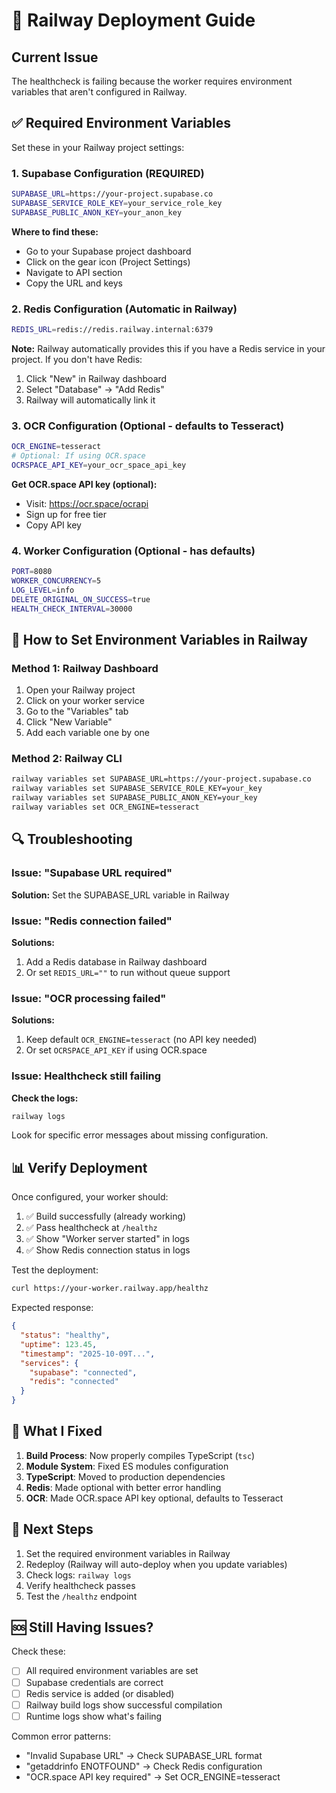 # 🚂 Railway Deployment Guide

## Current Issue
The healthcheck is failing because the worker requires environment variables that aren't configured in Railway.

## ✅ Required Environment Variables

Set these in your Railway project settings:

### 1. Supabase Configuration (REQUIRED)
```bash
SUPABASE_URL=https://your-project.supabase.co
SUPABASE_SERVICE_ROLE_KEY=your_service_role_key
SUPABASE_PUBLIC_ANON_KEY=your_anon_key
```

**Where to find these:**
- Go to your Supabase project dashboard
- Click on the gear icon (Project Settings)
- Navigate to API section
- Copy the URL and keys

### 2. Redis Configuration (Automatic in Railway)
```bash
REDIS_URL=redis://redis.railway.internal:6379
```

**Note:** Railway automatically provides this if you have a Redis service in your project. If you don't have Redis:
1. Click "New" in Railway dashboard
2. Select "Database" → "Add Redis"
3. Railway will automatically link it

### 3. OCR Configuration (Optional - defaults to Tesseract)
```bash
OCR_ENGINE=tesseract
# Optional: If using OCR.space
OCRSPACE_API_KEY=your_ocr_space_api_key
```

**Get OCR.space API key (optional):**
- Visit: https://ocr.space/ocrapi
- Sign up for free tier
- Copy API key

### 4. Worker Configuration (Optional - has defaults)
```bash
PORT=8080
WORKER_CONCURRENCY=5
LOG_LEVEL=info
DELETE_ORIGINAL_ON_SUCCESS=true
HEALTH_CHECK_INTERVAL=30000
```

## 🚀 How to Set Environment Variables in Railway

### Method 1: Railway Dashboard
1. Open your Railway project
2. Click on your worker service
3. Go to the "Variables" tab
4. Click "New Variable"
5. Add each variable one by one

### Method 2: Railway CLI
```bash
railway variables set SUPABASE_URL=https://your-project.supabase.co
railway variables set SUPABASE_SERVICE_ROLE_KEY=your_key
railway variables set SUPABASE_PUBLIC_ANON_KEY=your_key
railway variables set OCR_ENGINE=tesseract
```

## 🔍 Troubleshooting

### Issue: "Supabase URL required"
**Solution:** Set the SUPABASE_URL variable in Railway

### Issue: "Redis connection failed"
**Solutions:**
1. Add a Redis database in Railway dashboard
2. Or set `REDIS_URL=""` to run without queue support

### Issue: "OCR processing failed"
**Solutions:**
1. Keep default `OCR_ENGINE=tesseract` (no API key needed)
2. Or set `OCRSPACE_API_KEY` if using OCR.space

### Issue: Healthcheck still failing
**Check the logs:**
```bash
railway logs
```

Look for specific error messages about missing configuration.

## 📊 Verify Deployment

Once configured, your worker should:
1. ✅ Build successfully (already working)
2. ✅ Pass healthcheck at `/healthz`
3. ✅ Show "Worker server started" in logs
4. ✅ Show Redis connection status in logs

Test the deployment:
```bash
curl https://your-worker.railway.app/healthz
```

Expected response:
```json
{
  "status": "healthy",
  "uptime": 123.45,
  "timestamp": "2025-10-09T...",
  "services": {
    "supabase": "connected",
    "redis": "connected"
  }
}
```

## 🔄 What I Fixed

1. **Build Process**: Now properly compiles TypeScript (`tsc`)
2. **Module System**: Fixed ES modules configuration
3. **TypeScript**: Moved to production dependencies
4. **Redis**: Made optional with better error handling
5. **OCR**: Made OCR.space API key optional, defaults to Tesseract

## 📝 Next Steps

1. Set the required environment variables in Railway
2. Redeploy (Railway will auto-deploy when you update variables)
3. Check logs: `railway logs`
4. Verify healthcheck passes
5. Test the `/healthz` endpoint

## 🆘 Still Having Issues?

Check these:
- [ ] All required environment variables are set
- [ ] Supabase credentials are correct
- [ ] Redis service is added (or disabled)
- [ ] Railway build logs show successful compilation
- [ ] Runtime logs show what's failing

Common error patterns:
- "Invalid Supabase URL" → Check SUPABASE_URL format
- "getaddrinfo ENOTFOUND" → Check Redis configuration
- "OCR.space API key required" → Set OCR_ENGINE=tesseract

